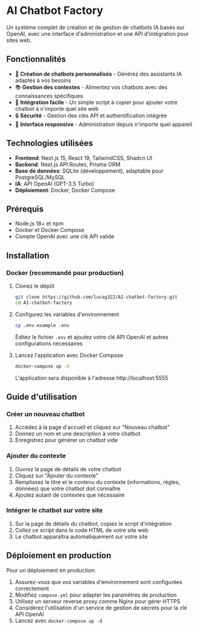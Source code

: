 # AI Chatbot Factory

Un système complet de création et de gestion de chatbots IA basés sur OpenAI, avec une interface d'administration et une API d'intégration pour sites web.

## Fonctionnalités

- 🤖 **Création de chatbots personnalisés** - Générez des assistants IA adaptés à vos besoins
- 📚 **Gestion des contextes** - Alimentez vos chatbots avec des connaissances spécifiques
- 🔌 **Intégration facile** - Un simple script à copier pour ajouter votre chatbot à n'importe quel site web
- 🔒 **Sécurité** - Gestion des clés API et authentification intégrée
- 📱 **Interface responsive** - Administration depuis n'importe quel appareil

## Technologies utilisées

- **Frontend**: Next.js 15, React 19, TailwindCSS, Shadcn UI
- **Backend**: Next.js API Routes, Prisma ORM
- **Base de données**: SQLite (développement), adaptable pour PostgreSQL/MySQL
- **IA**: API OpenAI (GPT-3.5 Turbo)
- **Déploiement**: Docker, Docker Compose

## Prérequis

- Node.js 18+ et npm
- Docker et Docker Compose
- Compte OpenAI avec une clé API valide

## Installation

### Docker (recommandé pour production)

1. Clonez le dépôt

   ```bash
   git clone https://github.com/lucag322/AI-chatbot-factory.git
   cd AI-chatbot-factory
   ```

2. Configurez les variables d'environnement

   ```bash
   cp .env.example .env
   ```

   Éditez le fichier `.env` et ajoutez votre clé API OpenAI et autres configurations nécessaires

3. Lancez l'application avec Docker Compose
   ```bash
   docker-compose up -d
   ```
   L'application sera disponible à l'adresse http://localhost:5555

## Guide d'utilisation

### Créer un nouveau chatbot

1. Accédez à la page d'accueil et cliquez sur "Nouveau chatbot"
2. Donnez un nom et une description à votre chatbot
3. Enregistrez pour générer un chatbot vide

### Ajouter du contexte

1. Ouvrez la page de détails de votre chatbot
2. Cliquez sur "Ajouter du contexte"
3. Remplissez le titre et le contenu du contexte (informations, règles, données) que votre chatbot doit connaître
4. Ajoutez autant de contextes que nécessaire

### Intégrer le chatbot sur votre site

1. Sur la page de détails du chatbot, copiez le script d'intégration
2. Collez ce script dans le code HTML de votre site web
3. Le chatbot apparaîtra automatiquement sur votre site

## Déploiement en production

Pour un déploiement en production:

1. Assurez-vous que vos variables d'environnement sont configurées correctement
2. Modifiez `compose.yml` pour adapter les paramètres de production
3. Utilisez un serveur reverse proxy comme Nginx pour gérer HTTPS
4. Considérez l'utilisation d'un service de gestion de secrets pour la clé API OpenAI
5. Lancez avec `docker-compose up -d`
